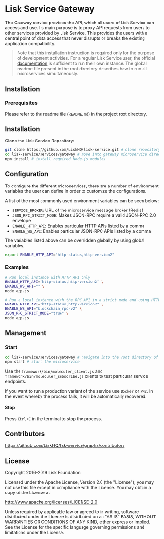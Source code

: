 # Lisk Service Gateway

The Gateway service provides the API, which all users of Lisk Service can access and use. Its main purpose is to proxy API requests from users to other services provided by Lisk Service. This provides the users with a central point of data access that never disrupts or breaks the existing application compatibility.

> Note that this installation instruction is required only for the purpose of development activities. For a regular Lisk Service user, the official [documentation](https://lisk.com/documentation/lisk-service/) is sufficient to run their own instance. The global readme file present in the root directory describes how to run all microservices simultaneously.

## Installation

### Prerequisites

Please refer to the readme file (`README.md`) in the project root directory.

## Installation

Clone the Lisk Service Repository:

```bash
git clone https://github.com/LiskHQ/lisk-service.git # clone repository
cd lisk-service/services/gateway # move into gateway microservice directory
npm install # install required Node.js modules
```

## Configuration

To configure the different microservices, there are a number of environment variables the user can define in order to customize the configurations.

A list of the most commonly used environment variables can be seen below:

- `SERVICE_BROKER`: URL of the microservice message broker (Redis)
- `JSON_RPC_STRICT_MODE`: Makes JSON-RPC require a valid JSON-RPC 2.0 envelope
- `ENABLE_HTTP_API`: Enables particular HTTP APIs listed by a comma
- `ENABLE_WS_API`: Enables particular JSON-RPC APIs listed by a comma

The variables listed above can be overridden globally by using global variables.

```bash
export ENABLE_HTTP_API="http-status,http-version2"
```

### Examples

```bash
# Run local instance with HTTP API only
ENABLE_HTTP_API="http-status,http-version2" \
ENABLE_WS_API="" \
node app.js
```

```bash
# Run a local instance with the RPC API in a strict mode and using HTTP
ENABLE_HTTP_API="http-status,http-version2" \
ENABLE_WS_API="blockchain,rpc-v2" \
JSON_RPC_STRICT_MODE="true" \
node app.js
```

## Management

### Start

```bash
cd lisk-service/services/gateway # navigate into the root directory of the gateway microservice
npm start # start the microservice
```

Use the `framework/bin/moleculer_client.js` and `framework/bin/moleculer_subscribe.js` clients to test particular service endpoints.

If you want to run a production variant of the service use `Docker` or `PM2`. In the event whereby the process fails, it will be automatically recovered.

#### Stop

Press `Ctrl+C` in the terminal to stop the process.

## Contributors

https://github.com/LiskHQ/lisk-service/graphs/contributors

## License

Copyright 2016-2019 Lisk Foundation

Licensed under the Apache License, Version 2.0 (the "License");
you may not use this file except in compliance with the License.
You may obtain a copy of the License at

http://www.apache.org/licenses/LICENSE-2.0

Unless required by applicable law or agreed to in writing, software
distributed under the License is distributed on an "AS IS" BASIS,
WITHOUT WARRANTIES OR CONDITIONS OF ANY KIND, either express or implied.
See the License for the specific language governing permissions and
limitations under the License.

[lisk documentation site]: https://lisk.com/documentation
